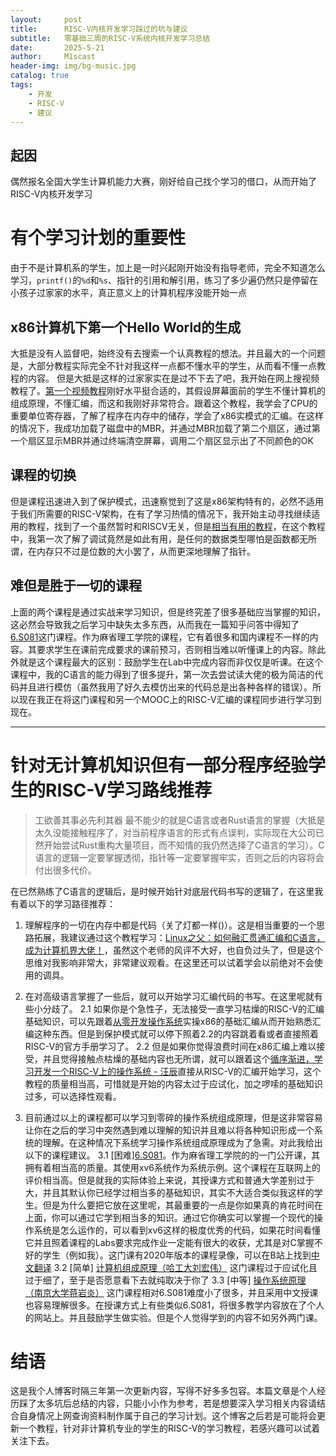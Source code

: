 ```yaml
---
layout:     post
title:      RISC-V内核开发学习踩过的坑与建议
subtitle:   零基础三周的RISC-V系统内核开发学习总结
date:       2025-5-21
author:     M1scast
header-img: img/bg-music.jpg
catalog: true
tags:
    - 开发
    - RISC-V
    - 建议
---
```


## 起因
偶然报名全国大学生计算机能力大赛，刚好给自己找个学习的借口，从而开始了RISC-V内核开发学习

# 有个学习计划的重要性 

由于不是计算机系的学生，加上是一时兴起刚开始没有指导老师，完全不知道怎么学习，`printf()`的`%d`和`%s`、指针的引用和解引用，练习了多少遍仍然只是停留在小孩子过家家的水平，真正意义上的计算机程序没能开始一点
## x86计算机下第一个Hello World的生成
大抵是没有人监督吧，始终没有去搜索一个认真教程的想法。并且最大的一个问题是，大部分教程实际完全不针对我这样一点都不懂水平的学生，从而看不懂一点教程的内容。
但是大抵是这样的过家家实在是过不下去了吧，我开始在网上搜视频教程了。[第一个视频教程](https://www.bilibili.com/video/BV18K411w7Z2)刚好水平挺合适的，其假设屏幕面前的学生不懂计算机的组成原理，不懂汇编，而这和我刚好非常符合。跟着这个教程，我学会了CPU的重要单位寄存器，了解了程序在内存中的储存，学会了x86实模式的汇编。在这样的情况下，我成功加载了磁盘中的MBR，并通过MBR加载了第二个扇区，通过第一个扇区显示MBR并通过终端清空屏幕，调用二个扇区显示出了不同颜色的OK
## 课程的切换
但是课程迅速进入到了保护模式，迅速察觉到了这是x86架构特有的，必然不适用于我们所需要的RISC-V架构，在有了学习热情的情况下，我开始主动寻找继续适用的教程，找到了一个虽然暂时和RISCV无关，但是[相当有用的教程](https://www.bilibili.com/video/BV1PZLjzkE5K)，在这个教程中，我第一次了解了调试竟然是如此有用，是任何的数据类型哪怕是函数都无所谓，在内存只不过是位数的大小罢了，从而更深地理解了指针。
## 难但是胜于一切的课程
上面的两个课程是通过实战来学习知识，但是终究差了很多基础应当掌握的知识，这必然会导致我之后学习中缺失太多东西，从而我在一篇知乎问答中得知了[6.S081](https://pdos.csail.mit.edu/6.S081/2021/)这门课程。作为麻省理工学院的课程，它有着很多和国内课程不一样的内容。其要求学生在课前完成要求的课前预习，否则相当难以听懂课上的内容。除此外就是这个课程最大的区别：鼓励学生在Lab中完成内容而非仅仅是听课。在这个课程中，我的C语言的能力得到了很多提升，第一次去尝试读大佬的极为简洁的代码并且进行模仿（虽然我用了好久去模仿出来的代码总是出各种各样的错误）。所以现在我正在将这门课程和另一个MOOC上的RISC-V汇编的课程同步进行学习到现在。
***

# 针对无计算机知识但有一部分程序经验学生的RISC-V学习路线推荐
> 工欲善其事必先利其器
最不能少的就是C语言或者Rust语言的掌握（大抵是太久没能接触程序了，对当前程序语言的形式有点误判，实际现在大公司已然开始尝试Rust重构大量项目，而不知情的我仍然选择了C语言的学习）。C语言的逻辑一定要掌握透彻，指针等一定要掌握牢实，否则之后的内容将会付出很多代价。

在已然熟练了C语言的逻辑后，是时候开始针对底层代码书写的逻辑了，在这里我有着以下的学习路径推荐：
1. 理解程序的一切在内存中都是代码（关了灯都一样()）。这是相当重要的一个思路拓展，我建议通过这个教程学习：[Linux之父：如何融汇贯通汇编和C语言，成为计算机界大佬！](https://www.bilibili.com/video/BV1PZLjzkE5K)，虽然这个老师的风评不大好，也自负过头了，但是这个思维对我影响非常大，非常建议观看。在这里还可以试着学会以前绝对不会使用的调具。

2. 在对高级语言掌握了一些后，就可以开始学习汇编代码的书写。在这里呢就有些小分歧了。
 2.1 如果你是个急性子，无法接受一直学习枯燥的RISC-V的汇编基础知识，可以先跟着[从零开发操作系统](https://www.bilibili.com/video/BV18K411w7Z2/?)实操x86的基础汇编从而开始熟悉汇编这种东西。但是到保护模式就可以停下照着2.2的内容跳着看或者直接照着RISC-V的官方手册学习了。
 2.2 但是如果你觉得浪费时间在x86汇编上难以接受，并且觉得接触点枯燥的基础内容也无所谓，就可以跟着这个[循序渐进，学习开发一个RISC-V上的操作系统 - 汪辰](https://www.bilibili.com/video/BV1Q5411w7z5)直接从RISC-V的汇编开始学习，这个教程的质量相当高，可惜就是开始的内容太过于应试化，加之啰嗦的基础知识过多，可以选择性观看。

3. 目前通过以上的课程都可以学习到零碎的操作系统组成原理，但是这非常容易让你在之后的学习中突然遇到难以理解的知识并且难以将各种知识形成一个系统的理解。在这种情况下系统学习操作系统组成原理成为了急需。对此我给出以下的课程建议。
 3.1 [困难][6.S081](https://pdos.csail.mit.edu/6.828/2021/schedule.html)。作为麻省理工学院的的一门公开课，其拥有着相当高的质量。其使用xv6系统作为系统示例。这个课程在互联网上的评价相当高。但是就我的实际体验上来说，其授课方式和普通大学差别过于大，并且其默认你已经学过相当多的基础知识，其实不大适合类似我这样的学生。但是为什么要把它放在这里呢，其最重要的一点是你如果真的肯花时间在上面，你可以通过它学到相当多的知识。通过它你确实可以掌握一个现代的操作系统是怎么运作的，可以看到xv6这样的极度优秀的代码，如果花时间看懂它并且照着课程的Labs要求完成作业一定能有很大的收获，尤其是对C掌握不好的学生（例如我）。这门课有2020年版本的课程录像，可以在B站上找到[中文翻译](https://www.bilibili.com/video/BV1rS4y1n7y1/)
 3.2 [简单] [计算机组成原理（哈工大刘宏伟）](https://www.bilibili.com/video/BV1Q5411w7z5/) 这门课程过于应试化且过于细了，至于是否愿意看下去就纯取决于你了
 3.3 [中等] [操作系统原理 （南京大学蒋岩炎）](https://jyywiki.cn/OS/2025/) 这门课程相对6.S081难度小了很多，并且采用中文授课也容易理解很多。在授课方式上有些类似6.S081，将很多教学内容放在了个人的网站上。并且鼓励学生做实验。但是个人觉得学到的内容不如另外两门课。

# 结语
这是我个人博客时隔三年第一次更新内容，写得不好多多包容。本篇文章是个人经历踩了太多坑后总结的内容，只能小小作为参考，若是想要深入学习相关内容请结合自身情况上网查询资料制作属于自己的学习计划。这个博客之后若是可能将会更新一个教程，针对非计算机专业的学生的RISC-V的学习教程，若感兴趣可以试着关注下去。

